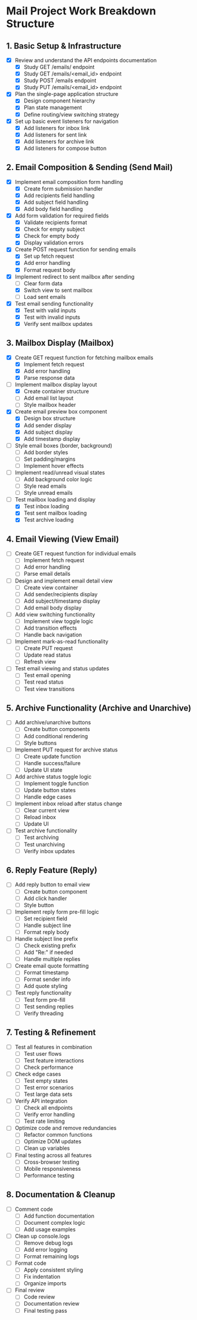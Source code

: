 # Mail Project Work Breakdown Structure

## 1. Basic Setup & Infrastructure
- [x] Review and understand the API endpoints documentation
  - [x] Study GET /emails/<mailbox> endpoint
  - [x] Study GET /emails/<email_id> endpoint
  - [x] Study POST /emails endpoint
  - [x] Study PUT /emails/<email_id> endpoint
- [x] Plan the single-page application structure
  - [x] Design component hierarchy
  - [x] Plan state management
  - [x] Define routing/view switching strategy
- [x] Set up basic event listeners for navigation
  - [x] Add listeners for inbox link
  - [x] Add listeners for sent link
  - [x] Add listeners for archive link
  - [x] Add listeners for compose button

## 2. Email Composition & Sending (Send Mail)
- [x] Implement email composition form handling
  - [x] Create form submission handler
  - [x] Add recipients field handling
  - [x] Add subject field handling
  - [x] Add body field handling
- [x] Add form validation for required fields
  - [x] Validate recipients format
  - [x] Check for empty subject
  - [x] Check for empty body
  - [x] Display validation errors
- [x] Create POST request function for sending emails
  - [x] Set up fetch request
  - [x] Add error handling
  - [x] Format request body
- [x] Implement redirect to sent mailbox after sending
  - [ ] Clear form data
  - [x] Switch view to sent mailbox
  - [ ] Load sent emails
- [x] Test email sending functionality
  - [x] Test with valid inputs
  - [x] Test with invalid inputs
  - [x] Verify sent mailbox updates

## 3. Mailbox Display (Mailbox)
- [x] Create GET request function for fetching mailbox emails
  - [x] Implement fetch request
  - [x] Add error handling
  - [x] Parse response data
- [ ] Implement mailbox display layout
  - [x] Create container structure
  - [ ] Add email list layout
  - [ ] Style mailbox header
- [x] Create email preview box component
  - [x] Design box structure
  - [x] Add sender display
  - [x] Add subject display
  - [x] Add timestamp display
- [ ] Style email boxes (border, background)
  - [ ] Add border styles
  - [ ] Set padding/margins
  - [ ] Implement hover effects
- [ ] Implement read/unread visual states
  - [ ] Add background color logic
  - [ ] Style read emails
  - [ ] Style unread emails
- [ ] Test mailbox loading and display
  - [x] Test inbox loading
  - [x] Test sent mailbox loading
  - [x] Test archive loading

## 4. Email Viewing (View Email)
- [ ] Create GET request function for individual emails
  - [ ] Implement fetch request
  - [ ] Add error handling
  - [ ] Parse email details
- [ ] Design and implement email detail view
  - [ ] Create view container
  - [ ] Add sender/recipients display
  - [ ] Add subject/timestamp display
  - [ ] Add email body display
- [ ] Add view switching functionality
  - [ ] Implement view toggle logic
  - [ ] Add transition effects
  - [ ] Handle back navigation
- [ ] Implement mark-as-read functionality
  - [ ] Create PUT request
  - [ ] Update read status
  - [ ] Refresh view
- [ ] Test email viewing and status updates
  - [ ] Test email opening
  - [ ] Test read status
  - [ ] Test view transitions

## 5. Archive Functionality (Archive and Unarchive)
- [ ] Add archive/unarchive buttons
  - [ ] Create button components
  - [ ] Add conditional rendering
  - [ ] Style buttons
- [ ] Implement PUT request for archive status
  - [ ] Create update function
  - [ ] Handle success/failure
  - [ ] Update UI state
- [ ] Add archive status toggle logic
  - [ ] Implement toggle function
  - [ ] Update button states
  - [ ] Handle edge cases
- [ ] Implement inbox reload after status change
  - [ ] Clear current view
  - [ ] Reload inbox
  - [ ] Update UI
- [ ] Test archive functionality
  - [ ] Test archiving
  - [ ] Test unarchiving
  - [ ] Verify inbox updates

## 6. Reply Feature (Reply)
- [ ] Add reply button to email view
  - [ ] Create button component
  - [ ] Add click handler
  - [ ] Style button
- [ ] Implement reply form pre-fill logic
  - [ ] Set recipient field
  - [ ] Handle subject line
  - [ ] Format reply body
- [ ] Handle subject line prefix
  - [ ] Check existing prefix
  - [ ] Add "Re:" if needed
  - [ ] Handle multiple replies
- [ ] Create email quote formatting
  - [ ] Format timestamp
  - [ ] Format sender info
  - [ ] Add quote styling
- [ ] Test reply functionality
  - [ ] Test form pre-fill
  - [ ] Test sending replies
  - [ ] Verify threading

## 7. Testing & Refinement
- [ ] Test all features in combination
  - [ ] Test user flows
  - [ ] Test feature interactions
  - [ ] Check performance
- [ ] Check edge cases
  - [ ] Test empty states
  - [ ] Test error scenarios
  - [ ] Test large data sets
- [ ] Verify API integration
  - [ ] Check all endpoints
  - [ ] Verify error handling
  - [ ] Test rate limiting
- [ ] Optimize code and remove redundancies
  - [ ] Refactor common functions
  - [ ] Optimize DOM updates
  - [ ] Clean up variables
- [ ] Final testing across all features
  - [ ] Cross-browser testing
  - [ ] Mobile responsiveness
  - [ ] Performance testing

## 8. Documentation & Cleanup
- [ ] Comment code
  - [ ] Add function documentation
  - [ ] Document complex logic
  - [ ] Add usage examples
- [ ] Clean up console.logs
  - [ ] Remove debug logs
  - [ ] Add error logging
  - [ ] Format remaining logs
- [ ] Format code
  - [ ] Apply consistent styling
  - [ ] Fix indentation
  - [ ] Organize imports
- [ ] Final review
  - [ ] Code review
  - [ ] Documentation review
  - [ ] Final testing pass
